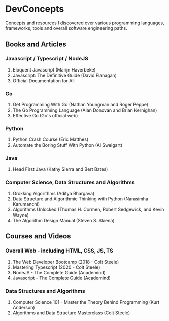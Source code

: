 # DevConcepts

Concepts and resources I discovered over various programming languages, frameworks, tools and overall software engineering paths.

## Books and Articles

### Javascript / Typescript / NodeJS

1. Eloquent Javascript (Marijn Haverbeke)
2. Javascript: The Definitive Guide (David Flanagan)
3. Official Documentation for All

### Go

1. Get Programming With Go (Nathan Youngman and Roger Peppe)
2. The Go Programming Language (Alan Donovan and Brian Kernighan)
3. Effective Go (Go's official web)

### Python

1. Python Crash Course (Eric Matthes)
2. Automate the Boring Stuff With Python (Al Sweigart)

### Java

1. Head First Java (Kathy Sierra and Bert Bates)

### Computer Science, Data Structures and Algorithms

1. Grokking Algorithms (Aditya Bhargava)
2. Data Structure and Algorithmic Thinking with Python (Narasimha Karumanchi)
3. Algorithms Unlocked (Thomas H. Cormen, Robert Sedgewick, and Kevin Wayne)
4. The Algorithm Design Manual (Steven S. Skiena)

## Courses and Videos

### Overall Web - including HTML, CSS, JS, TS

1. The Web Developer Bootcamp (2018 - Colt Steele)
2. Mastering Typescript (2020 - Colt Steele)
3. NodeJS - The Complete Guide (Academind)
4. Javascript - The Complete Guide (Academind)

### Data Structures and Algorithms

1. Computer Science 101 - Master the Theory Behind Programming (Kurt Anderson)
2. Algorithms and Data Structure Masterclass (Colt Steele)

